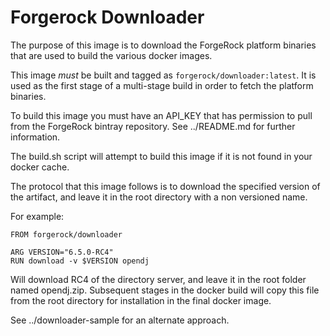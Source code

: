 # Forgerock Downloader

The purpose of this image is to download the ForgeRock platform binaries that are used to build the various docker images.

This image *must* be built and tagged as `forgerock/downloader:latest`.  It is used as the first stage of a multi-stage build
in order to fetch the platform binaries.

To build this image you must have an API_KEY that has permission to pull from the ForgeRock bintray repository. See ../README.md for further information.

The build.sh script will attempt to build this image if it is not found in your docker cache.


The protocol that this image follows is to download the specified version of the artifact, and leave it in the root directory with a non versioned name.

For example:

```
FROM forgerock/downloader 

ARG VERSION="6.5.0-RC4"
RUN download -v $VERSION opendj
```

Will download RC4 of the directory server, and leave it in the root folder named opendj.zip. Subsequent stages in the docker build will copy this file from the root directory for installation in the final docker image.

See ../downloader-sample for an alternate approach.
